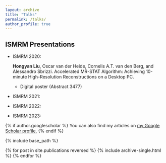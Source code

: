 ```yaml
---
layout: archive
title: "Talks"
permalink: /talks/
author_profile: true
---
```


ISMRM Presentations
----
* ISMRM 2020: 

  **Hongyan Liu**, Oscar van der Heide, Cornelis A.T. van den Berg, and Alessandro Sbrizzi. Accelerated MR-STAT Algorithm: Achieving 10-minute High-Resolution Reconstructions on a Desktop PC.
  * Digital poster (Abstract 3477)

* ISMRM 2021:

* ISMRM 2022:

* ISMRM 2023:


 

{% if author.googlescholar %}
  You can also find my articles on <u><a href="{{author.googlescholar}}">my Google Scholar profile</a>.</u>
{% endif %}

{% include base_path %}

{% for post in site.publications reversed %}
  {% include archive-single.html %}
{% endfor %}